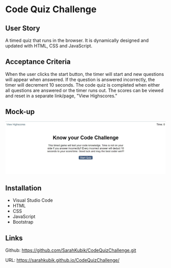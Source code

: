 # Code Quiz Challenge

## User Story

A timed quiz that runs in the browser. It is dynamically designed and updated with HTML, CSS and JavaScript.

## Acceptance Criteria

When the user clicks the start button, the timer will start and new questions will appear when answered. If the question is answered incorrectly, the timer will decrement 10 seconds. The code quiz is completed when either all questions are answered or the timer runs out. The scores can be viewed and reset in a separate link/page, "View Highscores."

## Mock-up

![The application has a blue gray button labeled Start Quiz](./assets/images/quizchallenge.JPG)

## Installation

* Visual Studio Code
* HTML
* CSS
* JavaScript
* Bootstrap

## Links

Github: <https://github.com/SarahKubik/CodeQuizChallenge.git>

URL: <https://sarahkubik.github.io/CodeQuizChallenge/>
